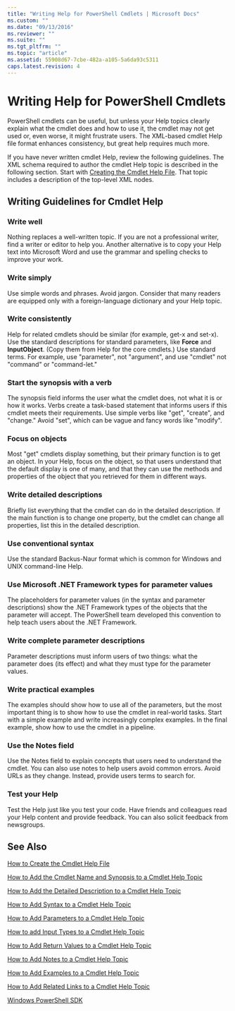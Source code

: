 ```yaml
---
title: "Writing Help for PowerShell Cmdlets | Microsoft Docs"
ms.custom: ""
ms.date: "09/13/2016"
ms.reviewer: ""
ms.suite: ""
ms.tgt_pltfrm: ""
ms.topic: "article"
ms.assetid: 55908d67-7cbe-482a-a105-5a6da93c5311
caps.latest.revision: 4
---
```

# Writing Help for PowerShell Cmdlets

PowerShell cmdlets can be useful, but unless your Help topics clearly explain what the cmdlet does and how to use it, the cmdlet may not get used or, even worse, it might frustrate users.
The XML-based cmdlet Help file format enhances consistency, but great help requires much more.

If you have never written cmdlet Help, review the following guidelines.
The XML schema required to author the cmdlet Help topic is described in the following section.
Start with [Creating the Cmdlet Help File](./how-to-create-the-cmdlet-help-file.md).
That topic includes a description of the top-level XML nodes.

## Writing Guidelines for Cmdlet Help

### Write well
Nothing replaces a well-written topic.
If you are not a professional writer, find a writer or editor to help you.
Another alternative is to copy your Help text into Microsoft Word and use the grammar and spelling checks to improve your work.

### Write simply
Use simple words and phrases.
Avoid jargon.
Consider that many readers are equipped only with a foreign-language dictionary and your Help topic.

### Write consistently
Help for related cmdlets should be similar (for example, get-x and set-x).
Use the standard descriptions for standard parameters, like **Force** and **InputObject**.
(Copy them from Help for the core cmdlets.)
Use standard terms.
For example, use "parameter", not "argument", and use "cmdlet" not "command" or "command-let."

### Start the synopsis with a verb
The synopsis field informs the user what the cmdlet does, not what it is or how it works.
Verbs create a task-based statement that informs users if this cmdlet meets their requirements.
Use simple verbs like "get", "create", and "change."
Avoid "set", which can be vague and fancy words like "modify".

### Focus on objects
Most "get" cmdlets display something, but their primary function is to get an object.
In your Help, focus on the object, so that users understand that the default display is one of many, and that they can use the methods and properties of the object that you retrieved for them in different ways.

### Write detailed descriptions
Briefly list everything that the cmdlet can do in the detailed description.
If the main function is to change one property, but the cmdlet can change all properties, list this in the detailed description.

### Use conventional syntax
Use the standard Backus-Naur format which is common for Windows and UNIX command-line Help.

### Use Microsoft .NET Framework types for parameter values
The placeholders for parameter values (in the syntax and parameter descriptions) show the .NET Framework types of the objects that the parameter will accept.
The PowerShell team developed this convention to help teach users about the .NET Framework.

### Write complete parameter descriptions
Parameter descriptions must inform users of two things: what the parameter does (its effect) and what they must type for the parameter values.

### Write practical examples
The examples should show how to use all of the parameters, but the most important thing is to show how to use the cmdlet in real-world tasks.
Start with a simple example and write increasingly complex examples.
In the final example, show how to use the cmdlet in a pipeline.

### Use the Notes field
Use the Notes field to explain concepts that users need to understand the cmdlet.
You can also use notes to help users avoid common errors.
Avoid URLs as they change.
Instead, provide users terms to search for.

### Test your Help
Test the Help just like you test your code.
Have friends and colleagues read your Help content and provide feedback.
You can also solicit feedback from newsgroups.

## See Also

 [How to Create the Cmdlet Help File](./how-to-create-the-cmdlet-help-file.md)

 [How to Add the Cmdlet Name and Synopsis to a Cmdlet Help Topic](./how-to-add-the-cmdlet-name-and-synopsis-to-a-cmdlet-help-topic.md)

 [How to Add the Detailed Description to a Cmdlet Help Topic](./how-to-add-a-cmdlet-description.md)

 [How to Add Syntax to a Cmdlet Help Topic](./how-to-add-syntax-to-a-cmdlet-help-topic.md)

 [How to Add Parameters to a Cmdlet Help Topic](./how-to-add-parameter-information.md)

 [How to add Input Types to a Cmdlet Help Topic](./how-to-add-input-types-to-a-cmdlet-help-topic.md)

 [How to Add Return Values to a Cmdlet Help Topic](./how-to-add-return-values-to-a-cmdlet-help-topic.md)

 [How to Add Notes to a Cmdlet Help Topic](./how-to-add-notes-to-a-cmdlet-help-topic.md)

 [How to Add Examples to a Cmdlet Help Topic](./how-to-add-examples-to-a-cmdlet-help-topic.md)

 [How to Add Related Links to a Cmdlet Help Topic](./how-to-add-related-links-to-a-cmdlet-help-topic.md)

 [Windows PowerShell SDK](../windows-powershell-reference.md)